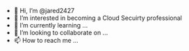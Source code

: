 - 👋 Hi, I’m @jared2427
- 👀 I’m interested in becoming a Cloud Secuirty professional 
- 🌱 I’m currently learning ...
- 💞️ I’m looking to collaborate on ...
- 📫 How to reach me ...

<!---
jared2427/jared2427 is a ✨ special ✨ repository because its `README.md` (this file) appears on your GitHub profile.
You can click the Preview link to take a look at your changes.
--->
